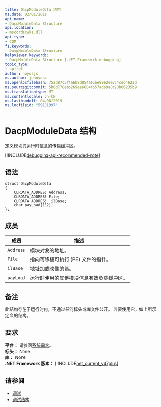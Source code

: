 ```yaml
---
title: DacpModuleData 结构
ms.date: 02/01/2019
api.name:
- DacpModuleData Structure
api.location:
- mscordacwks.dll
api.type:
- COM
f1.keywords:
- DacpModuleData Structure
helpviewer.keywords:
- DacpModuleData Structure [.NET Framework debugging]
topic_type:
- apiref
author: hoyosjs
ms.author: juhoyosa
ms.openlocfilehash: 752d87c5f4a6b8d854a06be8962ee754cdd4622d
ms.sourcegitcommit: 5b6d778ebb269ee6684fb57ad69a8c28b06235b9
ms.translationtype: MT
ms.contentlocale: zh-CN
ms.lasthandoff: 04/08/2019
ms.locfileid: "59131997"
---
```

# <a name="dacpmoduledata-structure"></a>DacpModuleData 结构

定义模块的运行时信息的传输缓冲区。

[!INCLUDE[debugging-api-recommended-note](../../../../includes/debugging-api-recommended-note.md)]

## <a name="syntax"></a>语法

```
struct DacpModuleData
{
    CLRDATA_ADDRESS Address;
    CLRDATA_ADDRESS File; 
    CLRDATA_ADDRESS  ilBase;
    char payLoad[132];
};
```

## <a name="members"></a>成员

| 成员    | 描述                                                             |
| --------- | ----------------------------------------------------------------------- |
| `Address` | 模块对象的地址。                                           |
| `File`    | 指向可移植可执行 (PE) 文件的指针。                       |
| `ilBase`  | 地址加载映像的基。                                 |
| `payLoad` | 运行时使用的其他模块信息有效负载缓冲区。 |

## <a name="remarks"></a>备注

此结构存在于运行时内，不通过任何标头或库文件公开。 若要使用它，如上所示定义的结构。

## <a name="requirements"></a>要求
**平台：** 请参阅[系统需求](../../../../docs/framework/get-started/system-requirements.md)。  
**标头：** None  
**库：** None  
**.NET Framework 版本：** [!INCLUDE[net_current_v47plus](../../../../includes/net-current-v47plus.md)]  

## <a name="see-also"></a>请参阅

- [调试](../../../../docs/framework/unmanaged-api/debugging/index.md)
- [调试结构](../../../../docs/framework/unmanaged-api/debugging/debugging-structures.md)
